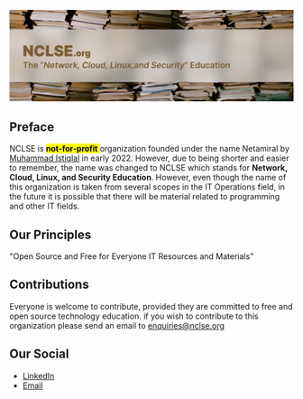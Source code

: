 ![logo](nclse.png)

## Preface
NCLSE is <mark> **not-for-profit** </mark>  organization founded under the name Netamiral by [Muhammad Istiqlal](https://github.com/iqlal) in early 2022. However, due to being shorter and easier to remember, the name was changed to NCLSE which stands for **Network, Cloud, Linux, and Security Education**. However, even though the name of this organization is taken from several scopes in the IT Operations field, in the future it is possible that there will be material related to programming and other IT fields.

## Our Principles
"Open Source and Free for Everyone IT Resources and Materials"

## Contributions
Everyone is welcome to contribute, provided they are committed to free and open source technology education. if you wish to contribute to this organization please send an email to [enquiries@nclse.org](mailto:enquiries@nclse.org)

## Our Social
- [LinkedIn](https://linkedin.com/company/nclse)
- [Email](mailto:enquiries@nclse.org)

